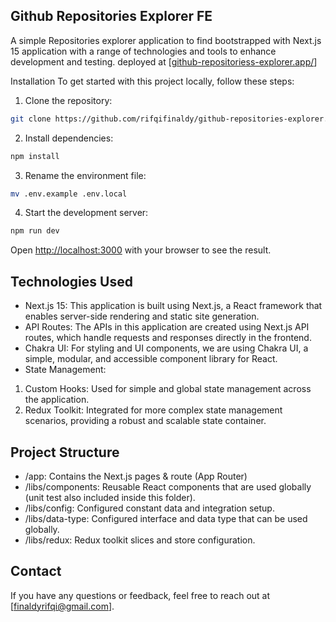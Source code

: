 ## Github Repositories Explorer FE

A simple Repositories explorer application to find bootstrapped with Next.js 15 application with a range of technologies and tools to enhance development and testing. deployed at [[github-repositoriess-explorer.app/](https://github-repositories-explorer-git-main-rifqifinaldys-projects.vercel.app)]

Installation
To get started with this project locally, follow these steps:

1. Clone the repository:

```bash
git clone https://github.com/rifqifinaldy/github-repositories-explorer.git
```

2. Install dependencies:

```bash
npm install
```

3. Rename the environment file:

```bash
mv .env.example .env.local
```

4. Start the development server:

```bash
npm run dev
```

Open [http://localhost:3000](http://localhost:3000) with your browser to see the result.

## Technologies Used

- Next.js 15: This application is built using Next.js, a React framework that enables server-side rendering and static site generation.
- API Routes: The APIs in this application are created using Next.js API routes, which handle requests and responses directly in the frontend.
- Chakra UI: For styling and UI components, we are using Chakra UI, a simple, modular, and accessible component library for React.
- State Management:

1. Custom Hooks: Used for simple and global state management across the application.
2. Redux Toolkit: Integrated for more complex state management scenarios, providing a robust and scalable state container.

## Project Structure

- /app: Contains the Next.js pages & route (App Router)
- /libs/components: Reusable React components that are used globally (unit test also included inside this folder).
- /libs/config: Configured constant data and integration setup.
- /libs/data-type: Configured interface and data type that can be used globally.
- /libs/redux: Redux toolkit slices and store configuration.

## Contact

If you have any questions or feedback, feel free to reach out at [finaldyrifqi@gmail.com].
